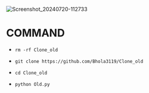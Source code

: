 ![Screenshot_20240720-112733](https://github.com/user-attachments/assets/fa7bcd2f-4b62-4cbd-81fe-fd386f48793b)


# COMMAND 

* `rm -rf Clone_old`

* `git clone https://github.com/Bhola3119/Clone_old`

* `cd Clone_old`
  
* `python Old.py`
